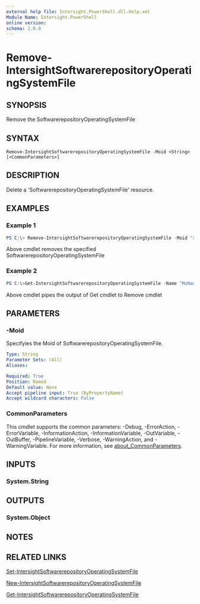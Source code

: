 ```yaml
---
external help file: Intersight.PowerShell.dll-Help.xml
Module Name: Intersight.PowerShell
online version:
schema: 2.0.0
---
```


# Remove-IntersightSoftwarerepositoryOperatingSystemFile

## SYNOPSIS
Remove the SoftwarerepositoryOperatingSystemFile

## SYNTAX

```
Remove-IntersightSoftwarerepositoryOperatingSystemFile -Moid <String> [<CommonParameters>]
```

## DESCRIPTION
Delete a &apos;SoftwarerepositoryOperatingSystemFile&apos; resource.

## EXAMPLES

### Example 1
```powershell
PS C:\> Remove-IntersightSoftwarerepositoryOperatingSystemFile -Moid "xxxxxxxxxxxxxxxxxxxxxxxxxxx"
```
Above cmdlet removes the specified SoftwarerepositoryOperatingSystemFile 

### Example 2
```powershell
PS C:\>Get-IntersightSoftwarerepositoryOperatingSystemFile -Name "MoName"|  Remove-IntersightSoftwarerepositoryOperatingSystemFile
```
Above cmdlet pipes the output of Get cmdlet to Remove cmdlet

## PARAMETERS

### -Moid
Specifyies the Moid of SoftwarerepositoryOperatingSystemFile.

```yaml
Type: String
Parameter Sets: (All)
Aliases:

Required: True
Position: Named
Default value: None
Accept pipeline input: True (ByPropertyName)
Accept wildcard characters: False
```

### CommonParameters
This cmdlet supports the common parameters: -Debug, -ErrorAction, -ErrorVariable, -InformationAction, -InformationVariable, -OutVariable, -OutBuffer, -PipelineVariable, -Verbose, -WarningAction, and -WarningVariable. For more information, see [about_CommonParameters](http://go.microsoft.com/fwlink/?LinkID=113216).

## INPUTS

### System.String

## OUTPUTS

### System.Object
## NOTES

## RELATED LINKS

[Set-IntersightSoftwarerepositoryOperatingSystemFile](./Set-IntersightSoftwarerepositoryOperatingSystemFile.md)

[New-IntersightSoftwarerepositoryOperatingSystemFile](./New-IntersightSoftwarerepositoryOperatingSystemFile.md)

[Get-IntersightSoftwarerepositoryOperatingSystemFile](./Get-IntersightSoftwarerepositoryOperatingSystemFile.md)

